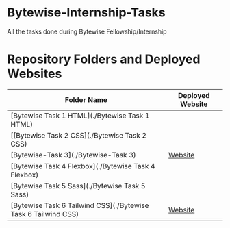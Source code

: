# Bytewise-Internship-Tasks
All the tasks done during Bytewise Fellowship/Internship

# Repository Folders and Deployed Websites

| Folder Name | Deployed Website |
|-------------|------------------|
| [Bytewise Task 1 HTML](./Bytewise Task 1 HTML) | |
| [[Bytewise Task 2 CSS](./Bytewise Task 2 CSS) | |
| [Bytewise-Task 3](./Bytewise-Task 3) | [Website](https://creativeagency-demo.netlify.app/) |
| [Bytewise Task 4 Flexbox](./Bytewise Task 4 Flexbox) | |
| [Bytewise Task 5 Sass](./Bytewise Task 5 Sass) | |
| [Bytewise Task 6 Tailwind CSS](./Bytewise Task 6 Tailwind CSS) | [Website](https://pricing-cards-tailwind.netlify.app/) |
